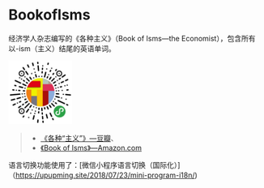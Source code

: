 # BookofIsms

经济学人杂志编写的《各种主义》（Book of Isms—the Economist），包含所有以-ism（主义）结尾的英语单词。

<img src="miniprogram.jpg" width="25%">

>* [《各种“主义”》—豆瓣](https://book.douban.com/subject/26655770/)、
>* [《Book of Isms》—Amazon.com](https://www.amazon.com/Economist-Book-isms-Abolitionism-Zoroastrianism/dp/1846682983)

语言切换功能使用了：[微信小程序语言切换（国际化）]（https://upupming.site/2018/07/23/mini-program-i18n/)
